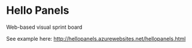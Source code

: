 Hello Panels
========

Web-based visual sprint board

See example here: http://hellopanels.azurewebsites.net/hellopanels.html

